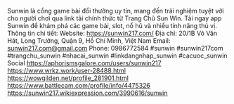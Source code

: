 Sunwin là cổng game bài đổi thưởng uy tín, mang đến trải nghiệm tuyệt vời cho người chơi qua link tải chính thức từ Trang Chủ Sun Win. Tải ngay app Sunwin để khám phá các game bài, slot, nổ hũ và nhiều tính năng thú vị.
Thông tin chi tiết:
Website: https://sunwin217.com/
Địa chỉ: 20/1B Võ Văn Hát, Long Trường, Quận 9, Hồ Chí Minh, Việt Nam
Email: sunwin217.com@gmail.com
Phone: 0986772584
#sunwin #sunwin217com #trangchu_sunwin #nhacai_sunwin #linkdangnhap_sunwin #cacuoc_sunwin
Social
https://aphorismsgalore.com/users/sunwin217
https://www.wrkz.work/user-28488.html
https://wowgilden.net/profile_281901.html
https://www.battlecam.com/profile/info/4475326
https://sunwin217.wikiexpression.com/3990616/sunwin